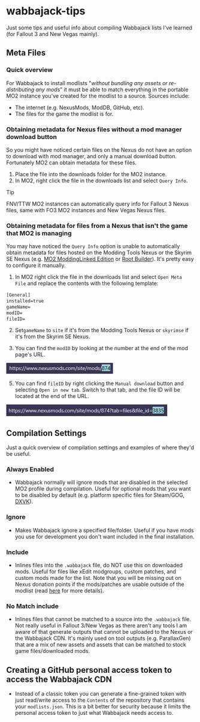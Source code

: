 # wabbajack-tips
Just some tips and useful info about compiling Wabbajack lists I've learned (for Fallout 3 and New Vegas mainly).

## Meta Files
### Quick overview
For Wabbajack to install modlists "*without bundling any assets or re-distributing any mods*" it must be able to match everything in the portable MO2 instance you've created for the modlist to a source. Sources include:
- The internet (e.g. NexusMods, ModDB, GitHub, etc).
- The files for the game the modlist is for.

### Obtaining metadata for Nexus files without a mod manager download button
So you might have noticed certain files on the Nexus do not have an option to download with mod manager, and only a manual download button. Fortunately MO2 can obtain metadata for these files.
1. Place the file into the downloads folder for the MO2 instance.
2. In MO2, right click the file in the downloads list and select `Query Info`.

> [!tip]
> FNV/TTW MO2 instances can automatically query info for Fallout 3 Nexus files, same with FO3 MO2 instances and New Vegas Nexus files.

### Obtaining metadata for files from a Nexus that isn't the game that MO2 is managing
You may have noticed the `Query Info` option is unable to automatically obtain metadata for files hosted on the Modding Tools Nexus or the Skyrim SE Nexus (e.g. [MO2 ModdingLinked Edition](https://www.nexusmods.com/site/mods/874) or [Root Builder](https://www.nexusmods.com/skyrimspecialedition/mods/31720)). It's pretty easy to configure it manually.
1. In MO2 right click the file in the downloads list and select `Open Meta File` and replace the contents with the following template:
```
[General]
installed=true
gameName=
modID=
fileID=
```
2. Set`gameName` to `site` if it's from the Modding Tools Nexus or `skyrimse` if it's from the Skyrim SE Nexus.

3. You can find the `modID` by looking at the number at the end of the mod page's URL.

![modid](https://github.com/zpok3/wabbajack-tips/raw/main/imgs/wj_tips_modID.webp)

5. You can find `fileID` by right clicking the `Manual download` button and selecting `Open in new tab`. Switch to that tab, and the file ID will be located at the end of the URL.

![fileid](https://raw.githubusercontent.com/zpok3/wabbajack-tips/main/imgs/wj_tips_fileID.webp)

## Compilation Settings
Just a quick overview of compilation settings and examples of where they'd be useful.

### Always Enabled
- Wabbajack normally will ignore mods that are disabled in the selected MO2 profile during compilation. Useful for optional mods that you want to be disabled by default (e.g. platform specific files for Steam/GOG, [DXVK](https://www.nexusmods.com/newvegas/mods/79299)).

### Ignore
- Makes Wabbajack ignore a specified file/folder. Useful if you have mods you use for development you don't want included in the final installation.

### Include
- Inlines files into the `.wabbajack` file, do NOT use this on downloaded mods. Useful for files like xEdit modgroups, custom patches, and custom mods made for the list. Note that you will be missing out on Nexus donation points if the mods/patches are usable outside of the modlist (read [here](https://wiki.wabbajack.org/policies_and_license/Wabbajack%20Monetization%20Policy.html#you-must) for more details).

### No Match include
- Inlines files that cannot be matched to a source into the `.wabbajack` file. Not really useful in Fallout 3/New Vegas as there aren't any tools I am aware of that generate outputs that cannot be uploaded to the Nexus or the Wabbajack CDN. It's mainly used on tool outputs (e.g. ParallaxGen) that are a mix of new assets and assets that can be matched to stock game files/downloaded mods.

## Creating a GitHub personal access token to access the Wabbajack CDN
- Instead of a classic token you can generate a fine-grained token with just read/write access to the `Contents` of the repository that contains your `modlists.json`. This is a bit better for security because it limits the personal access token to just what Wabbajack needs access to.
